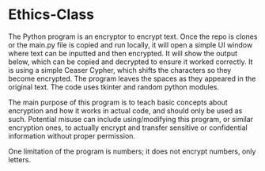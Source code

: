# Ethics-Class

The Python program is an encryptor to encrypt text. Once the repo is clones or the main.py file is copied and run locally, it will open a simple UI window where text can be inputted and then encrypted. It will show the output below, which can be copied and decrypted to ensure it worked correctly. It is using a simple Ceaser Cypher, which shifts the characters so they become encrypted. The program leaves the spaces as they appeared in the original text. The code uses tkinter and random python modules.

The main purpose of this program is to teach basic concepts about encryption and how it works in actual code, and should only be used as such. Potential misuse can include using/modifying this program, or similar encryption ones, to actually encrypt and transfer sensitive or confidential information without proper permission.

One limitation of the program is numbers; it does not encrypt numbers, only letters.
